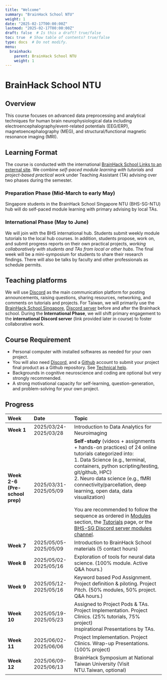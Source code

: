 ```yaml
---
title: "Welcome"
summary: "BrainHack School NTU"
weight: 1
date: "2025-02-17T00:00:00Z"
lastmod: "2025-02-17T00:00:00Z"
draft: false  # Is this a draft? true/false
toc: true  # Show table of contents? true/false
type: docs  # Do not modify.
menu:
  brainhack:
    parent: BrainHack School NTU
    weight: 1
---
```


# BrainHack School NTU
## Overview
This course focuses on advanced data preprocessing and analytical techniques for human brain neurophysiological data including electroencephalography/event-related potentials (EEG/ERP), magnetoencephalography (MEG), and structural/functional magnetic resonance imaging (MRI). 

## Learning Format
The course is conducted with the international [BrainHack School Links to an external site](https://school-brainhack.github.io/). We combine *self-paced module learning with tutorials* and *project-based practical work* under Teaching Assistant (TA) advising over two phases during the semester.

### Preparation Phase (Mid-March to early May)
Singapore students in the BrainHack School Singapore NTU (BHS-SG-NTU) hub will do self-paced module learning with primary advising by local TAs.

### International Phase (May to June)
We will join with the BHS international hub. Students submit weekly module tutorials to the local hub courses. In addition, students propose, work on, and submit progress reports on their own practical projects, *working collaboratively with students and TAs from local or other hubs*. The final week will be a mini-symposium for students to share their research findings. There will also be talks by faculty and other professionals as schedule permits.

## Teaching platforms
We will use [Discord](https://discord.com/) as the main communication platform for posting announcements, raising questions, sharing resources, networking, and comments on tutorials and projects. For Taiwan, we will primarily use the [BrainHack.School.Singapore](https://discord.gg/bEaZwawa), [Discord server](https://discord.gg/GaDpYkqNzJ) before and after the Brainhack school. During the **International Phase**, we will shift primary engagement to the **international Discord server** (link provided later in course) to foster collaborative work.

## Course Requirement
* Personal computer with installed softwares as needed for your own project.
* You will also need [Discord](https://discord.com/), and a [Github](https://github.com/) account to submit your project final product as a Github repository. See [Technical help](https://www.clinicalbrain.org/brainhack/technicalhelp/).
* Backgrounds in cognitive neuroscience and coding are optional but very strongly recommended. 
* A strong motivational capacity for self-learning, question-generation, and problem-solving for your own project.

## Progress

| Week                              | Date                                       | Topic                                                                                                                                                                                                                                                                                                   |
|:----------------------------------|:-------------------------------------------|:--------------------------------------------------------------------------------------------------------------------------------------------------------------------------------------------------------------------------------------------------------------------------------------------------------|
| **Week 1**                        | 2025/03/24-2025/03/28                      | Introduction to Data Analytics for Neuroimaging                                                                                                                                                                                                                                                         |
| **Week 2-6 (Pre-school prep)**    | 2025/03/31-2025/05/09                      | **Self-study** (videos + assignments + hands-on practices) of 24 online tutorials categorized into:  <br>1. Data Science (e.g., terminal, containers, python scripting/testing, git/github, HPC)  <br>2. Neuro data science (e.g., fMRI connectivity/parcellation, deep learning, open data, data visualization)  <br><br>You are recommended to follow the sequence as ordered in [Modules](https://www.clinicalbrain.org/brainhack/modules/) section, the [Tutorials](https://www.clinicalbrain.org/brainhack/tutorials/) page, or the [BHS-SG Discord server modules channel](https://discord.com/channels/1338385565804134430/1338399220729643018). |
| **Week 7**                        | 2025/05/05-2025/05/09                      | Introduction to BrainHack School materials (5 contact hours)                                                                                                                                                                                                                                            |
| **Week 8**                        | 2025/05/02-2025/05/16                      | Exploration of tools for neural data science. (100% module. Active Q&A hours.)                                                                                                                                                                                                                          |
| **Week 9**                        | 2025/05/12-2025/05/16                      | Keyword based Pod Assignment. Project definition & piloting. Project Pitch. (50% modules, 50% project. Q&A hours.)                                                                                                                                                                                      |
| **Week 10**                       | 2025/05/19-2025/05/23                      | Assigned to Project Pods & TAs. Project Implementation. Project Clinics. (25% tutorials, 75% project) <br>Inspirational Presentations by TAs.                                                                                                                                                           |
| **Week 11**                       | 2025/06/02-2025/06/06                      | Project Implementation. Project Clinics. Wrap-up Presentations. (100% project)                                                                                                                                                                                                                          |
| **Week 12**                       | 2025/06/09-2025/06/13                      | BrainHack Symposium at National Taiwan University (Visit NTU.Taiwan, optional)                                                                                                                                                                                                                          |

